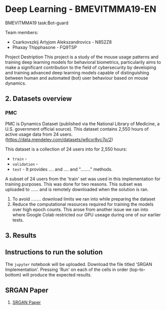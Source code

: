 # Deep Learning   - BMEVITMMA19-EN
BMEVITMMA19 task:Bot-guard

Team members:
- Csarkovszkij Artyjom Alekszandrovics - N852Z8
- Phaxay Thipphasone - FQ9TSP

Project Destription
This project is a study of the  mouse usage patterns and training deep learning models for behavioral biometrics, particularily aims to make a significant contribution to the field of cybersecurity by developing and training advanced deep learning models capable of distinguishing between human and automated (bot) user behaviour based on mouse dynamics.

## 2. Datasets overview
### PMC
PMC is Dynamics Dataset (published via the National Library of Medicine, a U.S. government official source). This dataset contains 2,550 hours of active usage data from 24 users. (https://data.mendeley.com/datasets/w6cxr8yc7p/2) 

This dataset is a collection of 24 users into for 2,550 hours:
- `train` - 
- `validation` - 
- `test` -
It provides .... and ....  and "........" methods.

A subset of 24 users from the 'train' set was used in this implementation for training purposes. This was done for two reasons. This subset was uploaded to ...... and is remotely downloaded when the solution is ran.
1. To avoid ........ download limits we ran into while preparing the dataset
2. Reduce the computational resources required for training the models over high epoch counts. This arose from another issue we ran into where Google Colab restricted our GPU useage during one of our earlier tests.

## 3. Results



## Instructions to run the solution
The `jupyter` notebook will be uploaded. Download the file titled 'SRGAN Implementation'. Pressing 'Run' on each of the cells in order (top-to-bottom) will produce the expected results.

## SRGAN Paper

1. [SRGAN Paper](https://openaccess.thecvf.com/content_cvpr_2017/papers/Ledig_Photo-Realistic_Single_Image_CVPR_2017_paper.pdf)



